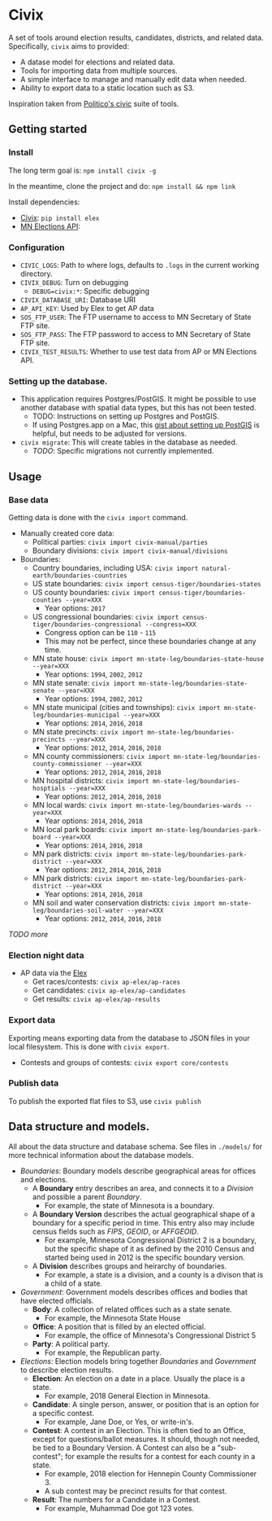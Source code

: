 # Civix

A set of tools around election results, candidates, districts, and related data. Specifically, `civix` aims to provided:

- A datase model for elections and related data.
- Tools for importing data from multiple sources.
- A simple interface to manage and manually edit data when needed.
- Ability to export data to a static location such as S3.

Inspiration taken from [Politico's civic](https://github.com/The-Politico/politico-civic) suite of tools.

## Getting started

### Install

The long term goal is: `npm install civix -g`

In the meantime, clone the project and do: `npm install && npm link`

Install dependencies:

- [Civix](https://elex.readthedocs.io/): `pip install elex`
- [MN Elections API](https://github.com/striblab/mn-elections-api):

### Configuration

- `CIVIC_LOGS`: Path to where logs, defaults to `.logs` in the current working directory.
- `CIVIX_DEBUG`: Turn on debugging
  - `DEBUG=civix:*`: Specific debugging
- `CIVIX_DATABASE_URI`: Database URI
- `AP_API_KEY`: Used by Elex to get AP data
- `SOS_FTP_USER`: The FTP username to access to MN Secretary of State FTP site.
- `SOS_FTP_PASS`: The FTP password to access to MN Secretary of State FTP site.
- `CIVIX_TEST_RESULTS`: Whether to use test data from AP or MN Elections API.

### Setting up the database.

- This application requires Postgres/PostGIS. It might be possible to use another database with spatial data types, but this has not been tested.
  - TODO: Instructions on setting up Postgres and PostGIS.
  - If using Postgres.app on a Mac, this [gist about setting up PostGIS](https://gist.github.com/joshuapowell/e209a4dac5c8187ea8ce) is helpful, but needs to be adjusted for versions.
- `civix migrate`: This will create tables in the database as needed.
  - _TODO_: Specific migrations not currently implemented.

## Usage

### Base data

Getting data is done with the `civix import` command.

- Manually created core data:
  - Political parties: `civix import civix-manual/parties`
  - Boundary divisions: `civix import civix-manual/divisions`
- Boundaries:
  - Country boundaries, including USA: `civix import natural-earth/boundaries-countries`
  - US state boundaries: `civix import census-tiger/boundaries-states`
  - US county boundaries: `civix import census-tiger/boundaries-counties --year=XXX`
    - Year options: `2017`
  - US congressional boundaries: `civix import census-tiger/boundaries-congressional --congress=XXX`
    - Congress option can be `110` - `115`
    - This may not be perfect, since these boundaries change at any time.
  - MN state house: `civix import mn-state-leg/boundaries-state-house --year=XXX`
    - Year options: `1994`, `2002`, `2012`
  - MN state senate: `civix import mn-state-leg/boundaries-state-senate --year=XXX`
    - Year options: `1994`, `2002`, `2012`
  - MN state municipal (cities and townships): `civix import mn-state-leg/boundaries-municipal --year=XXX`
    - Year options: `2014`, `2016`, `2018`
  - MN state precincts: `civix import mn-state-leg/boundaries-precincts --year=XXX`
    - Year options: `2012`, `2014`, `2016`, `2018`
  - MN county commissioners: `civix import mn-state-leg/boundaries-county-commissioner --year=XXX`
    - Year options: `2012`, `2014`, `2016`, `2018`
  - MN hospital districts: `civix import mn-state-leg/boundaries-hosptials --year=XXX`
    - Year options: `2012`, `2014`, `2016`, `2018`
  - MN local wards: `civix import mn-state-leg/boundaries-wards --year=XXX`
    - Year options: `2014`, `2016`, `2018`
  - MN local park boards: `civix import mn-state-leg/boundaries-park-board --year=XXX`
    - Year options: `2014`, `2016`, `2018`
  - MN park districts: `civix import mn-state-leg/boundaries-park-district --year=XXX`
    - Year options: `2012`, `2014`, `2016`, `2018`
  - MN park districts: `civix import mn-state-leg/boundaries-park-district --year=XXX`
    - Year options: `2014`, `2016`, `2018`
  - MN soil and water conservation districts: `civix import mn-state-leg/boundaries-soil-water --year=XXX`
    - Year options: `2012`, `2014`, `2016`, `2018`

_TODO more_

### Election night data

- AP data via the [Elex](https://github.com/newsdev/elex)
  - Get races/contests: `civix ap-elex/ap-races`
  - Get candidates: `civix ap-elex/ap-candidates`
  - Get results: `civix ap-elex/ap-results`

### Export data

Exporting means exporting data from the database to JSON files in your local filesystem. This is done with `civix export`.

- Contests and groups of contests: `civix export core/contests`

### Publish data

To publish the exported flat files to S3, use `civix publish`

## Data structure and models.

All about the data structure and database schema. See files in `./models/` for more technical information about the database models.

- _Boundaries_: Boundary models describe geographical areas for offices and elections.
  - A **Boundary** entry describes an area, and connects it to a _Division_ and possible a parent _Boundary_.
    - For example, the state of Minnesota is a boundary.
  - A **Boundary Version** describes the actual geographical shape of a boundary for a specific period in time. This entry also may include census fields such as _FIPS_, _GEOID_, or _AFFGEOID_.
    - For example, Minnesota Congressional District 2 is a boundary, but the specific shape of it as defined by the 2010 Census and started being used in 2012 is the specific boundary version.
  - A **Division** describes groups and heirarchy of boundaries.
    - For example, a state is a division, and a county is a divison that is a child of a state.
- _Government_: Government models describes offices and bodies that have elected officials.
  - **Body**: A collection of related offices such as a state senate.
    - For example, the Minnesota State House
  - **Office**: A position that is filled by an elected official.
    - For example, the office of Minnesota's Congressional District 5
  - **Party**: A political party.
    - For example, the Republican party.
- _Elections_: Election models bring together _Boundaries_ and _Government_ to describe election results.
  - **Election**: An election on a date in a place. Usually the place is a state.
    - For example, 2018 General Election in Minnesota.
  - **Candidate**: A single person, answer, or position that is an option for a specific contest.
    - For example, Jane Doe, or Yes, or write-in's.
  - **Contest**: A contest in an Election. This is often tied to an Office, except for questions/ballot measures. It should, though not needed, be tied to a Boundary Version. A Contest can also be a "sub-contest"; for example the results for a contest for each county in a state.
    - For example, 2018 election for Hennepin County Commissioner 3.
    - A sub contest may be precinct results for that contest.
  - **Result**: The numbers for a Candidate in a Contest.
    - For example, Muhammad Doe got 123 votes.
